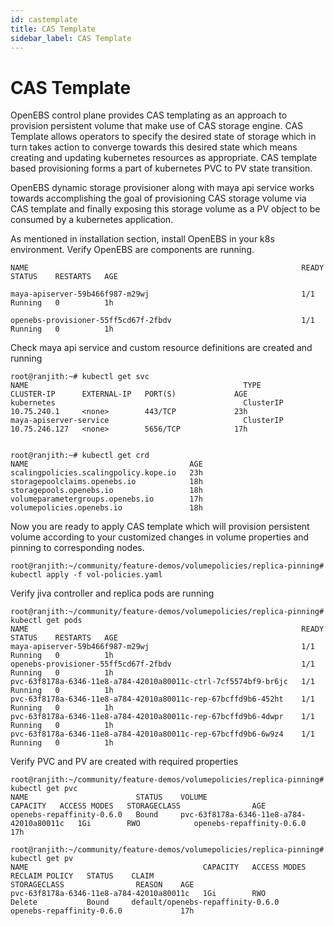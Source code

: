 ```yaml
---
id: castemplate
title: CAS Template
sidebar_label: CAS Template
---
```



CAS Template
==================

OpenEBS control plane provides CAS templating as an approach to provision persistent volume that make use of CAS storage engine. CAS Template allows operators to specify the desired state of storage which in turn takes action to converge towards this desired state which means creating and updating kubernetes resources as appropriate. CAS template based provisioning forms a part of kubernetes PVC to PV state transition.

OpenEBS dynamic storage provisioner along with maya api service works towards accomplishing the goal of provisioning CAS storage volume via CAS template and  finally exposing this storage volume as a PV object to be consumed by a kubernetes application.

As mentioned in installation section, install OpenEBS in your k8s environment.  Verify OpenEBS are components are running.

```
NAME                                                             READY     STATUS    RESTARTS   AGE

maya-apiserver-59b466f987-m29wj                                  1/1       Running   0          1h

openebs-provisioner-55ff5cd67f-2fbdv                             1/1       Running   0          1h
```



Check maya api service and custom resource definitions are created and  running

```
root@ranjith:~# kubectl get svc
NAME                                                TYPE        CLUSTER-IP      EXTERNAL-IP   PORT(S)             AGE
kubernetes                                          ClusterIP   10.75.240.1     <none>        443/TCP             23h
maya-apiserver-service                              ClusterIP   10.75.246.127   <none>        5656/TCP            17h


```

```
root@ranjith:~# kubectl get crd
NAME                                    AGE
scalingpolicies.scalingpolicy.kope.io   23h
storagepoolclaims.openebs.io            18h
storagepools.openebs.io                 18h
volumeparametergroups.openebs.io        17h
volumepolicies.openebs.io               18h
```

Now you are ready to apply CAS template which will provision persistent volume according to your customized changes in volume properties and pinning to corresponding nodes. 

```
root@ranjith:~/community/feature-demos/volumepolicies/replica-pinning# kubectl apply -f vol-policies.yaml
```

Verify jiva controller and replica pods are running

```
root@ranjith:~/community/feature-demos/volumepolicies/replica-pinning# kubectl get pods
NAME                                                             READY     STATUS    RESTARTS   AGE
maya-apiserver-59b466f987-m29wj                                  1/1       Running   0          1h
openebs-provisioner-55ff5cd67f-2fbdv                             1/1       Running   0          1h
pvc-63f8178a-6346-11e8-a784-42010a80011c-ctrl-7cf5574bf9-br6jc   1/1       Running   0          1h
pvc-63f8178a-6346-11e8-a784-42010a80011c-rep-67bcffd9b6-452ht    1/1       Running   0          1h
pvc-63f8178a-6346-11e8-a784-42010a80011c-rep-67bcffd9b6-4dwpr    1/1       Running   0          1h
pvc-63f8178a-6346-11e8-a784-42010a80011c-rep-67bcffd9b6-6w9z4    1/1       Running   0          1h
```

Verify PVC and PV are created with required properties

```
root@ranjith:~/community/feature-demos/volumepolicies/replica-pinning# kubectl get pvc
NAME                        STATUS    VOLUME                                     CAPACITY   ACCESS MODES   STORAGECLASS                AGE
openebs-repaffinity-0.6.0   Bound     pvc-63f8178a-6346-11e8-a784-42010a80011c   1Gi        RWO            openebs-repaffinity-0.6.0   17h
```

```
root@ranjith:~/community/feature-demos/volumepolicies/replica-pinning# kubectl get pv
NAME                                       CAPACITY   ACCESS MODES   RECLAIM POLICY   STATUS    CLAIM                               STORAGECLASS                REASON    AGE
pvc-63f8178a-6346-11e8-a784-42010a80011c   1Gi        RWO            Delete           Bound     default/openebs-repaffinity-0.6.0   openebs-repaffinity-0.6.0             17h


```



<!-- Hotjar Tracking Code for https://docs.openebs.io -->
<script>
   (function(h,o,t,j,a,r){
       h.hj=h.hj||function(){(h.hj.q=h.hj.q||[]).push(arguments)};
       h._hjSettings={hjid:785693,hjsv:6};
       a=o.getElementsByTagName('head')[0];
       r=o.createElement('script');r.async=1;
       r.src=t+h._hjSettings.hjid+j+h._hjSettings.hjsv;
       a.appendChild(r);
   })(window,document,'https://static.hotjar.com/c/hotjar-','.js?sv=');
</script>